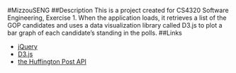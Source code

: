 #MizzouSENG
##Description
This is a project created for CS4320 Software Engineering, Exercise	1.
When	the	application	loads,	it	retrieves	a	list	of	the	GOP	candidates	and	uses	a	data	visualization	library	called	D3.js	to	plot	a	bar	graph	of	each	candidate’s	standing	in	the	polls.
##Links
* [jQuery](https://jquery.com/)
* [D3.js](http://d3js.org/)
* [the	Huffington	Post	API](http://elections.huffingtonpost.com/pollster/api)
